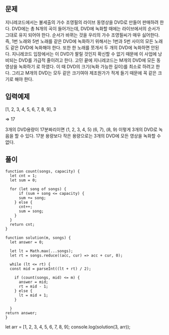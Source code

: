## 문제

지니레코드에서는 불세출의 가수 조영필의 라이브 동영상을 DVD로 만들어 판매하려 한다.
DVD에는 총 N개의 곡이 들어가는데, DVD에 녹화할 때에는 라이브에서의 순서가 그대로 유지 되어야 한다.
순서가 바뀌는 것을 우리의 가수 조영필씨가 매우 싫어한다.
즉, 1번 노래와 5번 노래를 같은 DVD에 녹화하기 위해서는 1번과 5번 사이의 모든 노래도 같은 DVD에 녹화해야 한다.
또한 한 노래를 쪼개서 두 개의 DVD에 녹화하면 안된다.
지니레코드 입장에서는 이 DVD가 팔릴 것인지 확신할 수 없기 때문에 이 사업에 낭비되는 DVD를 가급적 줄이려고 한다.
고민 끝에 지니레코드는 M개의 DVD에 모든 동영상을 녹화하기 로 하였다. 이 때 DVD의 크기(녹화 가능한 길이)를 최소로 하려고 한다.
그리고 M개의 DVD는 모두 같은 크기여야 제조원가가 적게 들기 때문에 꼭 같은 크기로 해야 한다.

## 입력예제

[1, 2, 3, 4, 5, 6, 7, 8, 9], 3

=> 17

3개의 DVD용량이 17분짜리이면 (1, 2, 3, 4, 5) (6, 7), (8, 9) 이렇게 3개의 DVD로 녹음을 할 수 있다.
17분 용량보다 작은 용량으로는 3개의 DVD에 모든 영상을 녹화할 수 없다.

## 풀이

```
function count(songs, capacity) {
  let cnt = 1;
  let sum = 0;

  for (let song of songs) {
      if (sum + song <= capacity) {
      sum += song;
    } else {
      cnt++;
      sum = song;
    }
  }
  return cnt;
}

function solution(m, songs) {
  let answer = 0;

  let lt = Math.max(...songs);
  let rt = songs.reduce((acc, cur) => acc + cur, 0);

  while (lt <= rt) {
  const mid = parseInt((lt + rt) / 2);

    if (count(songs, mid) <= m) {
      answer = mid;
      rt = mid - 1;
    } else {
      lt = mid + 1;
    }

  }
return answer;
}
```

let arr = [1, 2, 3, 4, 5, 6, 7, 8, 9];
console.log(solution(3, arr));
